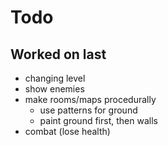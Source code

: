 # Todo

## Worked on last

- changing level
- show enemies
- make rooms/maps procedurally
    - use patterns for ground
    - paint ground first, then walls
- combat (lose health)